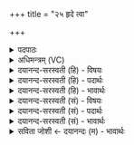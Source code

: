 +++
title = "२५ हृदे त्वा"

+++
<details><summary>पदपाठः</summary>

हृ॒दे। त्वा॒। मन॑से। त्वा॒। दि॒वे। त्वा॒। सूर्य्या॑य। त्वा॒। ऊ॒र्ध्वम्। इ॒मम्। अ॒ध्व॒रम्। दि॒वि। दे॒वेषु॑। होत्राः॑। य॒च्छ॒। २५।
</details>

<details><summary>अधिमन्त्रम् (VC)</summary>

- सोमो देवता
- मेधातिथिर्ऋषिः
- आर्षी विराड् अनुष्टुप्
- गान्धारः
</details>

<details><summary>दयानन्द-सरस्वती (हि) - विषयः</summary>

फिर से क्या-क्या उपदेश करें, यह अगले मन्त्र में कहा है ॥
</details>

<details><summary>दयानन्द-सरस्वती (हि) - पदार्थः</summary>

पदार्थान्वयभाषाः -  हे ब्रह्मचारिणी कन्या ! तू जैसे हम सब (देवेषु) अपने सुख देनेवाले पतियों के निकट रहने और (होत्राः) अग्निहोत्र आदि कर्म का अनुष्ठान करनेवाली हैं, वैसी हो और जैसे हम (हृदे) सौहार्द्द सुख के लिये (त्वा) तुझे वा (मनसे) भला-बुरा विचारने के लिये (त्वा) तुझे वा (दिवे) सब सुखों के प्रकाश करने के लिये (त्वा) तुझे वा (सूर्य्याय) सूर्य्य के सदृश गुणों के लिये (त्वा) तुझे शिक्षा करती हैं, वैसे तू भी (दिवि) समस्त सुखों के प्रकाश करने के निमित्त (इमम्) इस (अध्वरम्) निरन्तर सुख देनेवाले गृहाश्रमरूपी यज्ञ को (ऊर्ध्वम्) उन्नति (यच्छ) दिया कर ॥२५॥
</details>

<details><summary>दयानन्द-सरस्वती (हि) - भावार्थः</summary>

भावार्थभाषाः -  जैसे अपने पतियों की सेवा करती हुई उनके समीप रहनेवाली पतिव्रता गुरुपत्नियाँ अग्निहोत्रादि कर्मों में स्थिर बुद्धि रखती हैं, वैसे विवाह के अनन्तर ब्रह्मचारिणी कन्याओं और ब्रह्मचारियों को परस्पर वर्तना चाहिये ॥२५॥
</details>

<details><summary>दयानन्द-सरस्वती (सं) - विषयः</summary>

पुनस्ताः किं किमुपदिशेयुरित्याह ॥
</details>

<details><summary>दयानन्द-सरस्वती (सं) - पदार्थः</summary>

पदार्थान्वयभाषाः -  हे ब्रह्मचारिणि कन्ये ! त्वं यथा वयं सर्वा देवेषु स्वपतिषु समीपवर्त्तिन्यो होत्रा हवनकर्मानुष्ठात्र्यः स्मस्तथा भव, यथा वयं हृदे त्वा मनसे त्वा दिवे त्वा सूर्य्याय त्वानुशास्मस्तथा दिवीममध्वरमूर्ध्वं यच्छ ॥२५॥
</details>

<details><summary>दयानन्द-सरस्वती (सं) - भावार्थः</summary>

भावार्थभाषाः -  यथा पतिव्रताः स्वपतिषु तत्प्रियमाचरन्त्यैऽग्निहोत्रादिकर्मसु निरताः स्युस्तथा विवाहानन्तरं ब्रह्मचारिणीभिर्ब्रह्मचारिभिरपि परस्परमनुवर्त्तितव्यमिति ॥२५॥
</details>

<details><summary>सविता जोशी ← दयानन्दः (म) - भावार्थः</summary>

भावार्थभाषाः -  ज्याप्रमाणे आपल्या पतीची सेवा करणारी व त्याच्याजवळ राहणारी पतिव्रता गुरुपत्नी अग्निहोत्र इत्यादी कर्मामध्ये स्थिर बुद्धी ठेवते त्याप्रमाणेच विवाहानंतर ब्रह्मचारी व ब्रह्मचारिणी यांनी परस्पर वर्तन करावे.
</details>